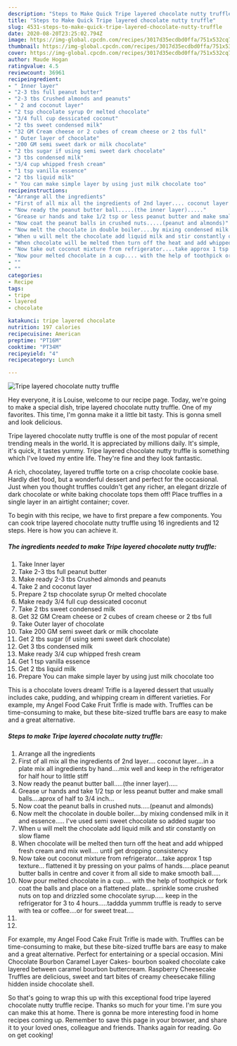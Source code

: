 ```yaml
---
description: "Steps to Make Quick Tripe layered chocolate nutty truffle"
title: "Steps to Make Quick Tripe layered chocolate nutty truffle"
slug: 4531-steps-to-make-quick-tripe-layered-chocolate-nutty-truffle
date: 2020-08-20T23:25:02.794Z
image: https://img-global.cpcdn.com/recipes/3017d35ecdbd0ffa/751x532cq70/tripe-layered-chocolate-nutty-truffle-recipe-main-photo.jpg
thumbnail: https://img-global.cpcdn.com/recipes/3017d35ecdbd0ffa/751x532cq70/tripe-layered-chocolate-nutty-truffle-recipe-main-photo.jpg
cover: https://img-global.cpcdn.com/recipes/3017d35ecdbd0ffa/751x532cq70/tripe-layered-chocolate-nutty-truffle-recipe-main-photo.jpg
author: Maude Hogan
ratingvalue: 4.5
reviewcount: 36961
recipeingredient:
- " Inner layer"
- "2-3 tbs full peanut butter"
- "2-3 tbs Crushed almonds and peanuts"
- " 2 and coconut layer"
- "2 tsp chocolate syrup Or melted chocolate"
- "3/4 full cup dessicated coconut"
- "2 tbs sweet condensed milk"
- "32 GM Cream cheese or 2 cubes of cream cheese or 2 tbs full"
- " Outer layer of chocolate"
- "200 GM semi sweet dark or milk chocolate"
- "2 tbs sugar if using semi sweet dark chocolate"
- "3 tbs condensed milk"
- "3/4 cup whipped fresh cream"
- "1 tsp vanilla essence"
- "2 tbs liquid milk"
- " You can make simple layer by using just milk chocolate too"
recipeinstructions:
- "Arrange all the ingredients"
- "First of all mix all the ingredients of 2nd layer.... coconut layer....in a plate mix all ingredients by hand....mix well and keep in the refrigerator for half hour to little stiff"
- "Now ready the peanut butter ball.....(the inner layer)....."
- "Grease ur hands and take 1/2 tsp or less peanut butter and make small balls....aprox of half to 3/4 inch..."
- "Now coat the peanut balls in crushed nuts.....(peanut and almonds)"
- "Now melt the chocolate in double boiler....by mixing condensed milk in it and essence..... I&#39;ve used semi sweet chocolate so added sugar too"
- "When u will melt the chocolate add liquid milk and stir constantly on slow flame"
- "When chocolate will be melted then turn off the heat and add whipped fresh cream and mix well.... until get dropping consistency"
- "Now take out coconut mixture from refrigerator....take approx 1 tsp texture... flattened it by pressing on your palms of hands.....place peanut butter balls in centre and cover it from all side to make smooth ball....."
- "Now pour melted chocolate in a cup.... with the help of toothpick or fork coat the balls and place on a flattened plate... sprinkle some crushed nuts on top and drizzled some chocolate syrup..... keep in the refrigerator for 3 to 4 hours.....taddda yummm truffle is ready to serve with tea or coffee....or for sweet treat...."
- ""
- ""
categories:
- Recipe
tags:
- tripe
- layered
- chocolate

katakunci: tripe layered chocolate 
nutrition: 197 calories
recipecuisine: American
preptime: "PT16M"
cooktime: "PT34M"
recipeyield: "4"
recipecategory: Lunch

---
```



![Tripe layered chocolate nutty truffle](https://img-global.cpcdn.com/recipes/3017d35ecdbd0ffa/751x532cq70/tripe-layered-chocolate-nutty-truffle-recipe-main-photo.jpg)

Hey everyone, it is Louise, welcome to our recipe page. Today, we're going to make a special dish, tripe layered chocolate nutty truffle. One of my favorites. This time, I'm gonna make it a little bit tasty. This is gonna smell and look delicious.

Tripe layered chocolate nutty truffle is one of the most popular of recent trending meals in the world. It is appreciated by millions daily. It's simple, it's quick, it tastes yummy. Tripe layered chocolate nutty truffle is something which I've loved my entire life. They're fine and they look fantastic.

A rich, chocolatey, layered truffle torte on a crisp chocolate cookie base. Hardly diet food, but a wonderful dessert and perfect for the occasional. Just when you thought truffles couldn&#39;t get any richer, an elegant drizzle of dark chocolate or white baking chocolate tops them off! Place truffles in a single layer in an airtight container; cover.


To begin with this recipe, we have to first prepare a few components. You can cook tripe layered chocolate nutty truffle using 16 ingredients and 12 steps. Here is how you can achieve it.

<!--inarticleads1-->

##### The ingredients needed to make Tripe layered chocolate nutty truffle:

1. Take  Inner layer
1. Take 2-3 tbs full peanut butter
1. Make ready 2-3 tbs Crushed almonds and peanuts
1. Take  2 and coconut layer
1. Prepare 2 tsp chocolate syrup Or melted chocolate
1. Make ready 3/4 full cup dessicated coconut
1. Take 2 tbs sweet condensed milk
1. Get 32 GM Cream cheese or 2 cubes of cream cheese or 2 tbs full
1. Take  Outer layer of chocolate
1. Take 200 GM semi sweet dark or milk chocolate
1. Get 2 tbs sugar (if using semi sweet dark chocolate)
1. Get 3 tbs condensed milk
1. Make ready 3/4 cup whipped fresh cream
1. Get 1 tsp vanilla essence
1. Get 2 tbs liquid milk
1. Prepare  You can make simple layer by using just milk chocolate too


This is a chocolate lovers dream! Trifle is a layered dessert that usually includes cake, pudding, and whipping cream in different varieties. For example, my Angel Food Cake Fruit Trifle is made with. Truffles can be time-consuming to make, but these bite-sized truffle bars are easy to make and a great alternative. 

<!--inarticleads2-->

##### Steps to make Tripe layered chocolate nutty truffle:

1. Arrange all the ingredients
1. First of all mix all the ingredients of 2nd layer.... coconut layer....in a plate mix all ingredients by hand....mix well and keep in the refrigerator for half hour to little stiff
1. Now ready the peanut butter ball.....(the inner layer).....
1. Grease ur hands and take 1/2 tsp or less peanut butter and make small balls....aprox of half to 3/4 inch...
1. Now coat the peanut balls in crushed nuts.....(peanut and almonds)
1. Now melt the chocolate in double boiler....by mixing condensed milk in it and essence..... I&#39;ve used semi sweet chocolate so added sugar too
1. When u will melt the chocolate add liquid milk and stir constantly on slow flame
1. When chocolate will be melted then turn off the heat and add whipped fresh cream and mix well.... until get dropping consistency
1. Now take out coconut mixture from refrigerator....take approx 1 tsp texture... flattened it by pressing on your palms of hands.....place peanut butter balls in centre and cover it from all side to make smooth ball.....
1. Now pour melted chocolate in a cup.... with the help of toothpick or fork coat the balls and place on a flattened plate... sprinkle some crushed nuts on top and drizzled some chocolate syrup..... keep in the refrigerator for 3 to 4 hours.....taddda yummm truffle is ready to serve with tea or coffee....or for sweet treat....
1. 
1. 


For example, my Angel Food Cake Fruit Trifle is made with. Truffles can be time-consuming to make, but these bite-sized truffle bars are easy to make and a great alternative. Perfect for entertaining or a special occasion. Mini Chocolate Bourbon Caramel Layer Cakes- bourbon soaked chocolate cake layered between caramel bourbon buttercream. Raspberry Cheesecake Truffles are delicious, sweet and tart bites of creamy cheesecake filling hidden inside chocolate shell. 

So that's going to wrap this up with this exceptional food tripe layered chocolate nutty truffle recipe. Thanks so much for your time. I'm sure you can make this at home. There is gonna be more interesting food in home recipes coming up. Remember to save this page in your browser, and share it to your loved ones, colleague and friends. Thanks again for reading. Go on get cooking!
